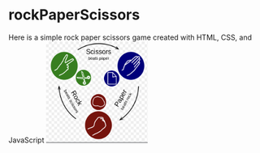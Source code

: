 # rockPaperScissors
Here is a simple rock paper scissors game created with HTML, CSS, and JavaScript
<img src="rockPaperScissor.jpg" style="width: 200px; height: 200px"><img>
